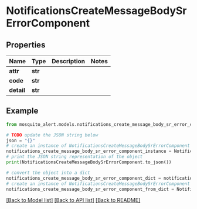 # NotificationsCreateMessageBodySrErrorComponent


## Properties

Name | Type | Description | Notes
------------ | ------------- | ------------- | -------------
**attr** | **str** |  | 
**code** | **str** |  | 
**detail** | **str** |  | 

## Example

```python
from mosquito_alert.models.notifications_create_message_body_sr_error_component import NotificationsCreateMessageBodySrErrorComponent

# TODO update the JSON string below
json = "{}"
# create an instance of NotificationsCreateMessageBodySrErrorComponent from a JSON string
notifications_create_message_body_sr_error_component_instance = NotificationsCreateMessageBodySrErrorComponent.from_json(json)
# print the JSON string representation of the object
print(NotificationsCreateMessageBodySrErrorComponent.to_json())

# convert the object into a dict
notifications_create_message_body_sr_error_component_dict = notifications_create_message_body_sr_error_component_instance.to_dict()
# create an instance of NotificationsCreateMessageBodySrErrorComponent from a dict
notifications_create_message_body_sr_error_component_from_dict = NotificationsCreateMessageBodySrErrorComponent.from_dict(notifications_create_message_body_sr_error_component_dict)
```
[[Back to Model list]](../README.md#documentation-for-models) [[Back to API list]](../README.md#documentation-for-api-endpoints) [[Back to README]](../README.md)


